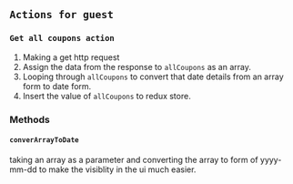 ## `Actions for guest`

### `Get all coupons action`

1. Making a get http request
2. Assign the data from the response to `allCoupons` as an array.
3. Looping through `allCoupons` to convert that date details
   from an array form to date form.
4. Insert the value of `allCoupons` to redux store.

### Methods

#### `converArrayToDate`

taking an array as a parameter and converting the array to form of yyyy-mm-dd
to make the visiblity in the ui much easier.
